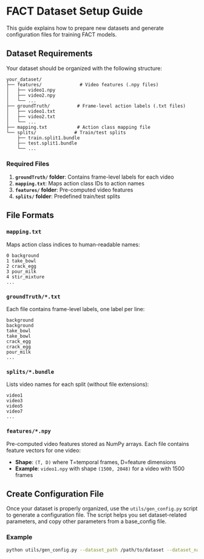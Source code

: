 # FACT Dataset Setup Guide

This guide explains how to prepare new datasets and generate configuration files for training FACT models.

## Dataset Requirements

Your dataset should be organized with the following structure:

```
your_dataset/
├── features/              # Video features (.npy files)
│   ├── video1.npy
│   ├── video2.npy
│   └── ...
├── groundTruth/          # Frame-level action labels (.txt files) 
│   ├── video1.txt
│   ├── video2.txt
│   └── ...
├── mapping.txt           # Action class mapping file 
└── splits/              # Train/test splits 
    ├── train.split1.bundle
    ├── test.split1.bundle
    └── ...
```

### Required Files

1. **`groundTruth/` folder**: Contains frame-level labels for each video
2. **`mapping.txt`**: Maps action class IDs to action names
3. **`features/` folder**: Pre-computed video features
4. **`splits/` folder**: Predefined train/test splits

## File Formats

### `mapping.txt`
Maps action class indices to human-readable names:
```
0 background
1 take_bowl
2 crack_egg
3 pour_milk
4 stir_mixture
...
```

### `groundTruth/*.txt`
Each file contains frame-level labels, one label per line:
```
background
background
take_bowl
take_bowl
crack_egg
crack_egg
pour_milk
...
```

### `splits/*.bundle`
Lists video names for each split (without file extensions):
```
video1
video3
video5
video7
...
```

### `features/*.npy`
Pre-computed video features stored as NumPy arrays. Each file contains feature vectors for one video:
- **Shape**: `(T, D)` where T=temporal frames, D=feature dimensions
- **Example**: `video1.npy` with shape `(1500, 2048)` for a video with 1500 frames

## Create Configuration File

Once your dataset is properly organized, use the `utils/gen_config.py` script to generate a configuration file. The script helps you set dataset-related parameters, and copy other parameters from a base_config file.

### Example 

```bash
python utils/gen_config.py --dataset_path /path/to/dataset --dataset_name new_dataset --output_config new_dataset.yaml --base_config configs/breakfast.yaml
```



